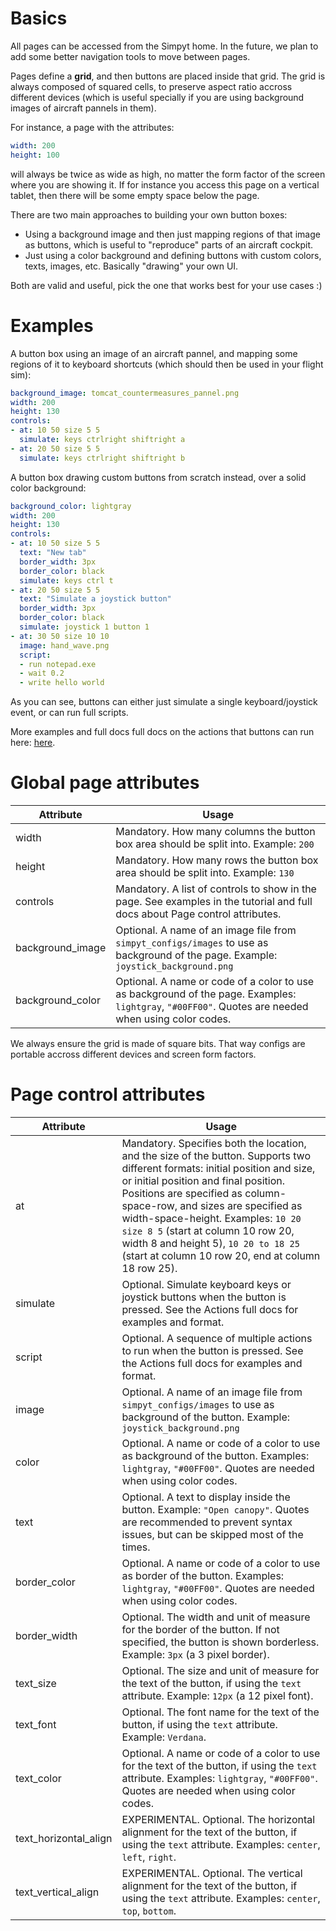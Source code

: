 # Basics

All pages can be accessed from the Simpyt home.
In the future, we plan to add some better navigation tools to move between pages.

Pages define a **grid**, and then buttons are placed inside that grid.
The grid is always composed of squared cells, to preserve aspect ratio accross different devices
(which is useful specially if you are using background images of aircraft pannels in them).

For instance, a page with the attributes:

```yaml
width: 200
height: 100
```

will always be twice as wide as high, no matter the form factor of the screen where you are showing it.
If for instance you access this page on a vertical tablet, then there will be some empty space below the page.

There are two main approaches to building your own button boxes:

- Using a background image and then just mapping regions of that image as buttons, which is useful to "reproduce" parts of an aircraft cockpit.
- Just using a color background and defining buttons with custom colors, texts, images, etc. Basically "drawing" your own UI.

Both are valid and useful, pick the one that works best for your use cases :)

# Examples

A button box using an image of an aircraft pannel, and mapping some regions of it to keyboard shortcuts (which should then be used in your flight sim):

```yaml
background_image: tomcat_countermeasures_pannel.png
width: 200
height: 130
controls:
- at: 10 50 size 5 5
  simulate: keys ctrlright shiftright a
- at: 20 50 size 5 5
  simulate: keys ctrlright shiftright b
```

A button box drawing custom buttons from scratch instead, over a solid color background:

```yaml
background_color: lightgray
width: 200
height: 130
controls:
- at: 10 50 size 5 5
  text: "New tab"
  border_width: 3px
  border_color: black
  simulate: keys ctrl t
- at: 20 50 size 5 5
  text: "Simulate a joystick button"
  border_width: 3px
  border_color: black
  simulate: joystick 1 button 1
- at: 30 50 size 10 10
  image: hand_wave.png
  script:
  - run notepad.exe
  - wait 0.2
  - write hello world
```

As you can see, buttons can either just simulate a single keyboard/joystick event, or can run full scripts.

More examples and full docs full docs on the actions that buttons can run here: [here](https://github.com/fisadev/simpyt/blob/main/docs/actions.md).


# Global page attributes

| Attribute               | Usage                                                                                                        |
| ----------------------- | --------------------------------------------------------------------------------------------------------------------------------------------------- |
| width                   | Mandatory. How many columns the button box area should be split into. Example: `200`                                                                |
| height                  | Mandatory. How many rows the button box area should be split into. Example: `130`                                                                   |
| controls                | Mandatory. A list of controls to show in the page. See examples in the tutorial and full docs about Page control attributes.                        |
| background_image        | Optional. A name of an image file from `simpyt_configs/images` to use as background of the page. Example: `joystick_background.png`                 |
| background_color        | Optional. A name or code of a color to use as background of the page. Examples: `lightgray`, `"#00FF00"`. Quotes are needed when using color codes. |

We always ensure the grid is made of square bits. That way configs are portable accross different devices and screen form factors.

# Page control attributes

| Attribute               | Usage                                                                                                        |
| ----------------------- | ----------------------------------------------------------------------------------------------------------------------------------------------------------------------------------------------------------------------------------------------------------------------------------------------------------------------------------------------------------------------------------------------------------------------- |
| at                      | Mandatory. Specifies both the location, and the size of the button. Supports two different formats: initial position and size, or initial position and final position. Positions are specified as column-space-row, and sizes are specified as width-space-height. Examples: `10 20 size 8 5` (start at column 10 row 20, width 8 and height 5), `10 20 to 18 25` (start at column 10 row 20, end at column 18 row 25). |
| simulate                | Optional. Simulate keyboard keys or joystick buttons when the button is pressed. See the Actions full docs for examples and format.                                                                                                                                                                                                                                                                                     |
| script                  | Optional. A sequence of multiple actions to run when the button is pressed. See the Actions full docs for examples and format.                                                                                                                                                                                                                                                                                          |
| image                   | Optional. A name of an image file from `simpyt_configs/images` to use as background of the button. Example: `joystick_background.png`                                                                                                                                                                                                                                                                                   |
| color                   | Optional. A name or code of a color to use as background of the button. Examples: `lightgray`, `"#00FF00"`. Quotes are needed when using color codes.                                                                                                                                                                                                                                                                   |
| text                    | Optional. A text to display inside the button. Example: `"Open canopy"`. Quotes are recommended to prevent syntax issues, but can be skipped most of the times.                                                                                                                                                                                                                                                         |
| border_color            | Optional. A name or code of a color to use as border of the button. Examples: `lightgray`, `"#00FF00"`. Quotes are needed when using color codes.                                                                                                                                                                                                                                                                       |
| border_width            | Optional. The width and unit of measure for the border of the button. If not specified, the button is shown borderless. Example: `3px` (a 3 pixel border).                                                                                                                                                                                                                                                              |
| text_size               | Optional. The size and unit of measure for the text of the button, if using the `text` attribute. Example: `12px` (a 12 pixel font).                                                                                                                                                                                                                                                                                    |
| text_font               | Optional. The font name for the text of the button, if using the `text` attribute. Example: `Verdana`.                                                                                                                                                                                                                                                                                                                  |
| text_color              | Optional. A name or code of a color to use for the text of the button, if using the `text` attribute. Examples: `lightgray`, `"#00FF00"`. Quotes are needed when using color codes.                                                                                                                                                                                                                                     |
| text_horizontal_align   | EXPERIMENTAL. Optional. The horizontal alignment for the text of the button, if using the `text` attribute. Examples: `center`, `left`, `right`.                                                                                                                                                                                                                                                                        |
| text_vertical_align     | EXPERIMENTAL. Optional. The vertical alignment for the text of the button, if using the `text` attribute. Examples: `center`, `top`, `bottom`.                                                                                                                                                                                                                                                                          |
